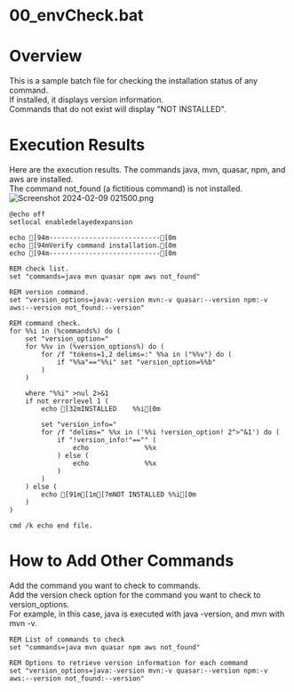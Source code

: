 # 00_envCheck.bat
# Overview
This is a sample batch file for checking the installation status of any command.  
If installed, it displays version information.  
Commands that do not exist will display "NOT INSTALLED".  

# Execution Results
Here are the execution results.
The commands java, mvn, quasar, npm, and aws are installed.  
The command not_found (a fictitious command) is not installed.  
![Screenshot 2024-02-09 021500.png](https://qiita-image-store.s3.ap-northeast-1.amazonaws.com/0/1618333/aaec8cda-7cce-21c2-2a21-04ad1b7acee7.png)

```Batchfile
@echo off
setlocal enabledelayedexpansion

echo [94m----------------------------[0m
echo [94mVerify command installation.[0m
echo [94m----------------------------[0m

REM check list.
set "commands=java mvn quasar npm aws not_found"

REM version command.
set "version_options=java:-version mvn:-v quasar:--version npm:-v aws:--version not_found:--version"

REM command check.
for %%i in (%commands%) do (
    set "version_option="
    for %%v in (%version_options%) do (
        for /f "tokens=1,2 delims=:" %%a in ("%%v") do (
            if "%%a"=="%%i" set "version_option=%%b"
        )
    )

    where "%%i" >nul 2>&1
    if not errorlevel 1 (
        echo [32mINSTALLED    %%i[0m

        set "version_info="
        for /f "delims=" %%x in ('%%i !version_option! 2^>^&1') do (
            if "!version_info!"=="" (
                echo              %%x
            ) else (
                echo              %%x
            )
        )
    ) else (
        echo [91m[1m[7mNOT INSTALLED %%i[0m
    )
)

cmd /k echo end file.

```
# How to Add Other Commands
Add the command you want to check to commands.  
Add the version check option for the command you want to check to version_options.  
For example, in this case, java is executed with java -version, and mvn with mvn -v.  

```Batchfile
REM List of commands to check
set "commands=java mvn quasar npm aws not_found"

REM Options to retrieve version information for each command
set "version_options=java:-version mvn:-v quasar:--version npm:-v aws:--version not_found:--version"
```
